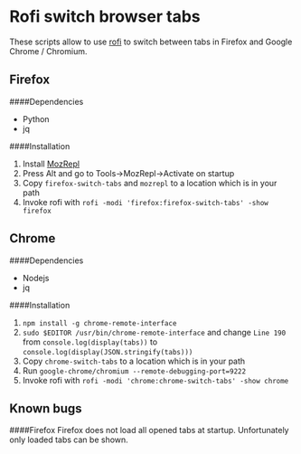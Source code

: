Rofi switch browser tabs
===================

These scripts allow to use [rofi] to switch between tabs in Firefox and Google Chrome / Chromium.


Firefox
---------

####Dependencies
- Python
- jq

####Installation
1. Install [MozRepl]
2. Press Alt and go to Tools->MozRepl->Activate on startup
3. Copy `firefox-switch-tabs` and `mozrepl` to a location which is in your path
4. Invoke rofi with `rofi -modi 'firefox:firefox-switch-tabs' -show firefox`

Chrome
----------

####Dependencies
- Nodejs
- jq

####Installation
1. `npm install -g chrome-remote-interface`
2. `sudo $EDITOR /usr/bin/chrome-remote-interface` and change `Line 190` from `console.log(display(tabs))` to `console.log(display(JSON.stringify(tabs)))`
3. Copy `chrome-switch-tabs` to a location which is in your path
3. Run `google-chrome/chromium --remote-debugging-port=9222`
4. Invoke rofi with `rofi -modi 'chrome:chrome-switch-tabs' -show chrome`

Known bugs
---------------

####Firefox
Firefox does not load all opened tabs at startup. Unfortunately only loaded tabs can be shown.

[rofi]: https://davedavenport.github.io/rofi/
[MozRepl]: https://addons.mozilla.org/en-US/firefox/addon/mozrepl/
